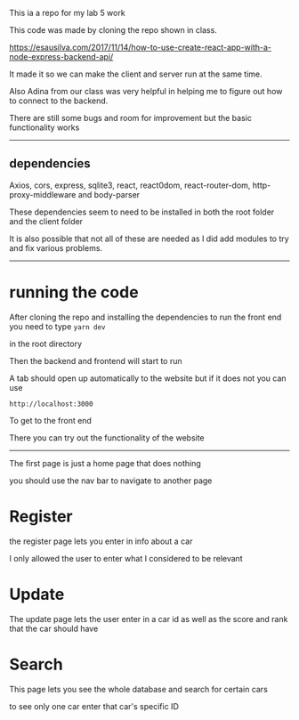 This ia a repo for my lab 5 work

This code was made by cloning the repo shown in class.

https://esausilva.com/2017/11/14/how-to-use-create-react-app-with-a-node-express-backend-api/

It made it so we can make the client and server run at the same time.

Also Adina from our class was very helpful in helping me to figure out how to connect to the backend.

There are still some bugs and room for improvement but the basic functionality works

---


## dependencies
Axios, cors, express, sqlite3, react, react0dom, react-router-dom, http-proxy-middleware and body-parser

These dependencies seem to need to be installed in both the root folder and the client folder 

It is also possible that not all of these are needed as I did add modules to try and fix various problems.

---

# running the code

After cloning the repo and installing the dependencies to run the front end you need to type
` yarn dev `

in the root directory

Then the backend and frontend will start to run

A tab should open up automatically to the website but if it does not you can use

` http://localhost:3000  ` 

To get to the front end

There you can try out the functionality of the website

---

The first page is just a home page that does nothing

you should use the nav bar to navigate to another page

# Register

the register page lets you enter in info about a car 

I only allowed the user to enter what I considered to be relevant

# Update

The update page lets the user enter in a car id as well as the score and rank that the car should have

# Search

This page lets you see the whole database and search for certain cars

to see only one car enter that car's specific ID
